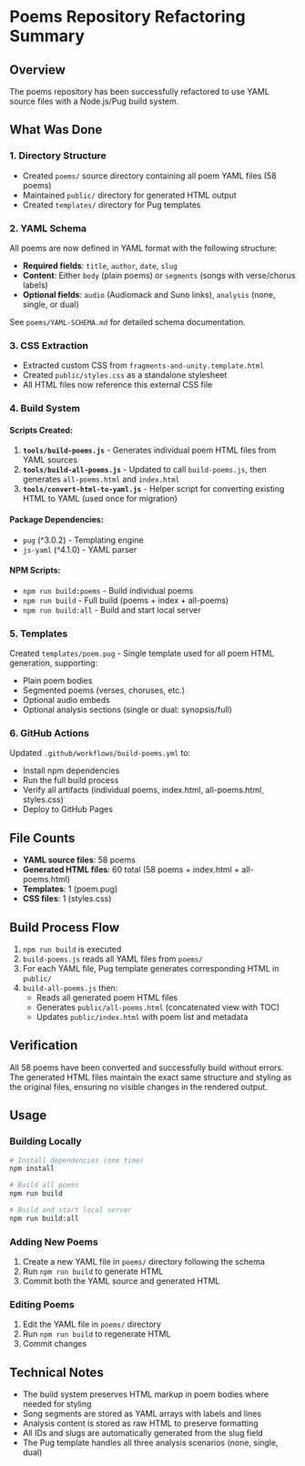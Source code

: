 # Poems Repository Refactoring Summary

## Overview
The poems repository has been successfully refactored to use YAML source files with a Node.js/Pug build system.

## What Was Done

### 1. Directory Structure
- Created `poems/` source directory containing all poem YAML files (58 poems)
- Maintained `public/` directory for generated HTML output
- Created `templates/` directory for Pug templates

### 2. YAML Schema
All poems are now defined in YAML format with the following structure:
- **Required fields**: `title`, `author`, `date`, `slug`
- **Content**: Either `body` (plain poems) or `segments` (songs with verse/chorus labels)
- **Optional fields**: `audio` (Audiomack and Suno links), `analysis` (none, single, or dual)

See `poems/YAML-SCHEMA.md` for detailed schema documentation.

### 3. CSS Extraction
- Extracted custom CSS from `fragments-and-unity.template.html`
- Created `public/styles.css` as a standalone stylesheet
- All HTML files now reference this external CSS file

### 4. Build System

#### Scripts Created:
1. **`tools/build-poems.js`** - Generates individual poem HTML files from YAML sources
2. **`tools/build-all-poems.js`** - Updated to call `build-poems.js`, then generates `all-poems.html` and `index.html`
3. **`tools/convert-html-to-yaml.js`** - Helper script for converting existing HTML to YAML (used once for migration)

#### Package Dependencies:
- `pug` (^3.0.2) - Templating engine
- `js-yaml` (^4.1.0) - YAML parser

#### NPM Scripts:
- `npm run build:poems` - Build individual poems
- `npm run build` - Full build (poems + index + all-poems)
- `npm run build:all` - Build and start local server

### 5. Templates
Created `templates/poem.pug` - Single template used for all poem HTML generation, supporting:
- Plain poem bodies
- Segmented poems (verses, choruses, etc.)
- Optional audio embeds
- Optional analysis sections (single or dual: synopsis/full)

### 6. GitHub Actions
Updated `.github/workflows/build-poems.yml` to:
- Install npm dependencies
- Run the full build process
- Verify all artifacts (individual poems, index.html, all-poems.html, styles.css)
- Deploy to GitHub Pages

## File Counts
- **YAML source files**: 58 poems
- **Generated HTML files**: 60 total (58 poems + index.html + all-poems.html)
- **Templates**: 1 (poem.pug)
- **CSS files**: 1 (styles.css)

## Build Process Flow
1. `npm run build` is executed
2. `build-poems.js` reads all YAML files from `poems/`
3. For each YAML file, Pug template generates corresponding HTML in `public/`
4. `build-all-poems.js` then:
   - Reads all generated poem HTML files
   - Generates `public/all-poems.html` (concatenated view with TOC)
   - Updates `public/index.html` with poem list and metadata

## Verification
All 58 poems have been converted and successfully build without errors. The generated HTML files maintain the exact same structure and styling as the original files, ensuring no visible changes in the rendered output.

## Usage

### Building Locally
```bash
# Install dependencies (one time)
npm install

# Build all poems
npm run build

# Build and start local server
npm run build:all
```

### Adding New Poems
1. Create a new YAML file in `poems/` directory following the schema
2. Run `npm run build` to generate HTML
3. Commit both the YAML source and generated HTML

### Editing Poems
1. Edit the YAML file in `poems/` directory
2. Run `npm run build` to regenerate HTML
3. Commit changes

## Technical Notes
- The build system preserves HTML markup in poem bodies where needed for styling
- Song segments are stored as YAML arrays with labels and lines
- Analysis content is stored as raw HTML to preserve formatting
- All IDs and slugs are automatically generated from the slug field
- The Pug template handles all three analysis scenarios (none, single, dual)


